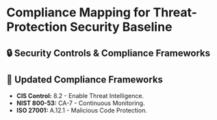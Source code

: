 # Compliance Mapping for Threat-Protection Security Baseline
## 🔒 Security Controls & Compliance Frameworks

## 📜 Updated Compliance Frameworks
- **CIS Control:** 8.2 - Enable Threat Intelligence.
- **NIST 800-53:** CA-7 - Continuous Monitoring.
- **ISO 27001:** A.12.1 - Malicious Code Protection.
